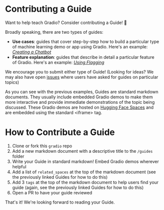# Contributing a Guide

Want to help teach Gradio? Consider contributing a Guide! 🤗 

Broadly speaking, there are two types of guides:

* **Use cases**: guides that cover step-by-step how to build a particular type of machine learning demo or app using Gradio. Here's an example: [_Creating a Chatbot_](https://github.com/gradio-app/gradio/blob/master/guides/creating_a_chatbot.md)
* **Feature explanation**: guides that describe in detail a particular feature of Gradio.  Here's an example: [_Using Flagging_](https://github.com/gradio-app/gradio/blob/master/guides/using_flagging.md)

We encourage you to submit either type of Guide! (Looking for ideas? We may also have open [issues](https://github.com/gradio-app/gradio/issues?q=is%3Aopen+is%3Aissue+label%3Aguides) where users have asked for guides on particular topics)

As you can see with the previous examples, Guides are standard markdown documents. They usually include embedded Gradio demos to make them more interactive and provide immediate demonstrations of the topic being discussed. These Gradio demos are hosted on [Hugging Face Spaces](https://huggingface.co/spaces) and are embedded using the standard \<iframe\> tag.


# How to Contribute a Guide

1. Clone or fork this `gradio` repo
2. Add a new markdown document with a descriptive title to the `/guides` folder
3. Write your Guide in standard markdown! Embed Gradio demos wherever helpful
4. Add a list of `related_spaces` at the top of the markdown document (see the previously linked Guides for how to do this)
5. Add 3 `tags` at the top of the markdown document to help users find your guide (again, see the previously linked Guides for how to do this)
6. Open a PR to have your guide reviewed

That's it! We're looking forward to reading your Guide.